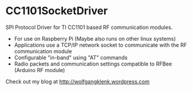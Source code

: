 CC1101SocketDriver
==================

SPI Protocol Driver for TI CC1101 based RF communication modules.

* For use on Raspberry Pi (Maybe also runs on other linux systems)
* Applications use a TCP/IP network socket to communicate with the RF communication module
* Configurable "in-band" using "AT" commands
* Radio packets and communication settings compatible to RFBee (Arduino RF module)

Check out my blog at http://wolfgangklenk.wordpress.com


